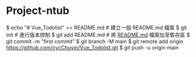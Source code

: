 # Project-ntub
$ echo "# Vue_Todolist" >> README.md # 建立一個 README.md 檔案
$ git init # 進行版本控制
$ git add README.md # 將 [README.md](http://README.md) 檔案加至暫存區
$ git commit -m "first commit"
$ git branch -M main
$ git remote add origin https://github.com/cycChuyin/Vue_Todolist.git
$ git push -u origin main
